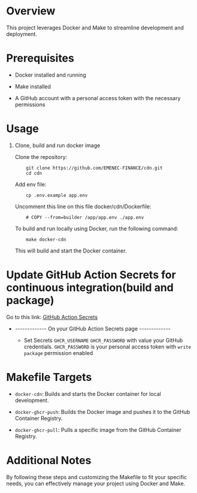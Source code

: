 # Overview

This project leverages Docker and Make to streamline development and deployment.

# Prerequisites

- Docker installed and running

- Make installed

- A GitHub account with a personal access token with the necessary permissions

# Usage

1. Clone, build and run docker image

   Clone the repository:

   ```
       git clone https://github.com/EMENEC-FINANCE/cdn.git
       cd cdn
   ```

   Add env file:

   ```
       cp .env.example app.env
   ```

   Uncomment this line on this file docker/cdn/Dockerfile:

   ```
       # COPY --from=builder /app/app.env ./app.env
   ```

   To build and run locally using Docker, run the following command:

   ```
       make docker-cdn
   ```

   This will build and start the Docker container.

# Update GitHub Action Secrets for continuous integration(build and package)

Go to this link: [GitHub Action Secrets](https://github.com/EMENEC-FINANCE/cdn/settings/secrets/actions)

- ------------- On your GitHub Action Secrets page -------------

  - Set Secrets `GHCR_USERNAME` `GHCR_PASSWORD` with value your GitHub credentials. `GHCR_PASSWORD` is your personal access token with `write package` permission enabled

# Makefile Targets

- `docker-cdn`: Builds and starts the Docker container for local development.

- `docker-ghcr-push`: Builds the Docker image and pushes it to the GitHub Container Registry.

- `docker-ghcr-pull`: Pulls a specific image from the GitHub Container Registry.

# Additional Notes

By following these steps and customizing the Makefile to fit your specific needs, you can effectively manage your project using Docker and Make.
